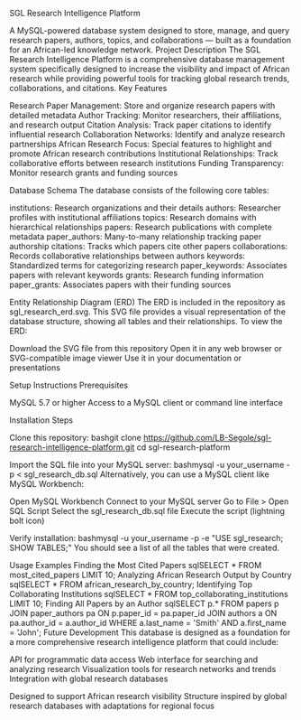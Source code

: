 SGL Research Intelligence Platform 

A MySQL-powered database system designed to store, manage, and query research papers, authors, topics, and collaborations — built as a foundation for an African-led knowledge network. Project Description The SGL Research Intelligence Platform is a comprehensive database management system specifically designed to increase the visibility and impact of African research while providing powerful tools for tracking global research trends, collaborations, and citations. Key Features

Research Paper Management: Store and organize research papers with detailed metadata Author Tracking: Monitor researchers, their affiliations, and research output Citation Analysis: Track paper citations to identify influential research Collaboration Networks: Identify and analyze research partnerships African Research Focus: Special features to highlight and promote African research contributions Institutional Relationships: Track collaborative efforts between research institutions Funding Transparency: Monitor research grants and funding sources

Database Schema The database consists of the following core tables:

institutions: Research organizations and their details authors: Researcher profiles with institutional affiliations topics: Research domains with hierarchical relationships papers: Research publications with complete metadata paper_authors: Many-to-many relationship tracking paper authorship citations: Tracks which papers cite other papers collaborations: Records collaborative relationships between authors keywords: Standardized terms for categorizing research paper_keywords: Associates papers with relevant keywords grants: Research funding information paper_grants: Associates papers with their funding sources

Entity Relationship Diagram (ERD) The ERD is included in the repository as sgl_research_erd.svg. This SVG file provides a visual representation of the database structure, showing all tables and their relationships. To view the ERD:

Download the SVG file from this repository 
Open it in any web browser or SVG-compatible image viewer 
Use it in your documentation or presentations

Setup Instructions Prerequisites

MySQL 5.7 or higher Access to a MySQL client or command line interface

Installation Steps

Clone this repository: bashgit clone https://github.com/LB-Segole/sgl-research-intelligence-platform.git cd sgl-research-platform

Import the SQL file into your MySQL server: bashmysql -u your_username -p < sgl_research_db.sql Alternatively, you can use a MySQL client like MySQL Workbench:

Open MySQL Workbench Connect to your MySQL server Go to File > Open SQL Script Select the sgl_research_db.sql file Execute the script (lightning bolt icon)

Verify installation: bashmysql -u your_username -p -e "USE sgl_research; SHOW TABLES;" You should see a list of all the tables that were created.

Usage Examples Finding the Most Cited Papers sqlSELECT * FROM most_cited_papers LIMIT 10; Analyzing African Research Output by Country sqlSELECT * FROM african_research_by_country; Identifying Top Collaborating Institutions sqlSELECT * FROM top_collaborating_institutions LIMIT 10; Finding All Papers by an Author sqlSELECT p.* FROM papers p JOIN paper_authors pa ON p.paper_id = pa.paper_id JOIN authors a ON pa.author_id = a.author_id WHERE a.last_name = 'Smith' AND a.first_name = 'John'; Future Development This database is designed as a foundation for a more comprehensive research intelligence platform that could include:

API for programmatic data access Web interface for searching and analyzing research Visualization tools for research networks and trends Integration with global research databases

Designed to support African research visibility Structure inspired by global research databases with adaptations for regional focus
